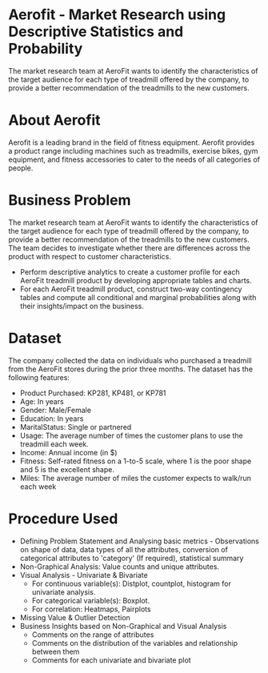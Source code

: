 # Aerofit - Market Research using Descriptive Statistics and Probability
The market research team at AeroFit wants to identify the characteristics of the target audience for each type of treadmill offered by the company, to provide a better recommendation of the treadmills to the new customers.

# About Aerofit
Aerofit is a leading brand in the field of fitness equipment. Aerofit provides a product range including machines such as treadmills, exercise bikes, gym equipment, and fitness accessories to cater to the needs of all categories of people.

# Business Problem
The market research team at AeroFit wants to identify the characteristics of the target audience for each type of treadmill offered by the company, to provide a better recommendation of the treadmills to the new customers. The team decides to investigate whether there are differences across the product with respect to customer characteristics.
* Perform descriptive analytics to create a customer profile for each AeroFit treadmill product by developing appropriate tables and charts.
* For each AeroFit treadmill product, construct two-way contingency tables and compute all conditional and marginal probabilities along with their insights/impact on the business.

# Dataset
The company collected the data on individuals who purchased a treadmill from the AeroFit stores during the prior three months. The dataset has the following features:
* Product Purchased:	KP281, KP481, or KP781
* Age:	In years
* Gender:	Male/Female
* Education:	In years
* MaritalStatus:	Single or partnered
* Usage:	The average number of times the customer plans to use the treadmill each week.
* Income:	Annual income (in $)
* Fitness:	Self-rated fitness on a 1-to-5 scale, where 1 is the poor shape and 5 is the excellent shape.
* Miles:	The average number of miles the customer expects to walk/run each week

# Procedure Used
* Defining Problem Statement and Analysing basic metrics - Observations on shape of data, data types of all the attributes, conversion of categorical attributes to 'category' (If required), statistical summary
* Non-Graphical Analysis: Value counts and unique attributes.
* Visual Analysis - Univariate & Bivariate
     * For continuous variable(s): Distplot, countplot, histogram for univariate analysis.   
     * For categorical variable(s): Boxplot.      
     * For correlation: Heatmaps, Pairplots
* Missing Value & Outlier Detection
* Business Insights based on Non-Graphical and Visual Analysis
    * Comments on the range of attributes
    * Comments on the distribution of the variables and relationship between them
    * Comments for each univariate and bivariate plot

